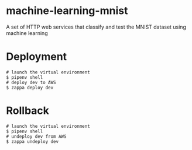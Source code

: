 # machine-learning-mnist
A set of HTTP web services that classify and test the MNIST dataset using machine learning 

# Deployment
```
# launch the virtual environment
$ pipenv shell
# deploy dev to AWS
$ zappa deploy dev
```
# Rollback
```
# launch the virtual environment
$ pipenv shell
# undeploy dev from AWS
$ zappa undeploy dev
```
